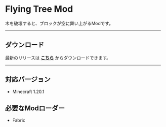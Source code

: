 # Flying Tree Mod

木を破壊すると、ブロックが空に舞い上がるModです。

---

## ダウンロード

最新のリリースは [**こちら**](https://github.com/Harunanoda/flying-tree-mod/releases) からダウンロードできます。

---

## 対応バージョン
* Minecraft 1.20.1

## 必要なModローダー
* Fabric
